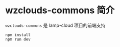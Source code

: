 # wzclouds-commons 简介
`wzclouds-commons` 是 lamp-cloud 项目的前端支持

``` 程序运行
npm install
npm run dev
```
